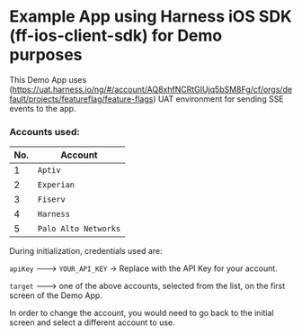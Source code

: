 # Example App using Harness iOS SDK (ff-ios-client-sdk) for Demo purposes

This Demo App uses (https://uat.harness.io/ng/#/account/AQ8xhfNCRtGIUjq5bSM8Fg/cf/orgs/default/projects/featureflag/feature-flags) UAT environment for sending SSE events to the app.

### Accounts used:
| No. | Account |
| ---- | ---------- |
| 1 | `Aptiv` |
| 2 | `Experian` |
| 3 | `Fiserv` |
| 4 | `Harness` |
| 5 | `Palo Alto Networks` |


During initialization, credentials used are:

 `apiKey` ---> `YOUR_API_KEY` -> Replace with the API Key for your account.
 
 `target` ---> one of the above accounts, selected from the list, on the first screen of the Demo App.

 In order to change the account, you would need to go back to the initial screen and select a different account to use.
